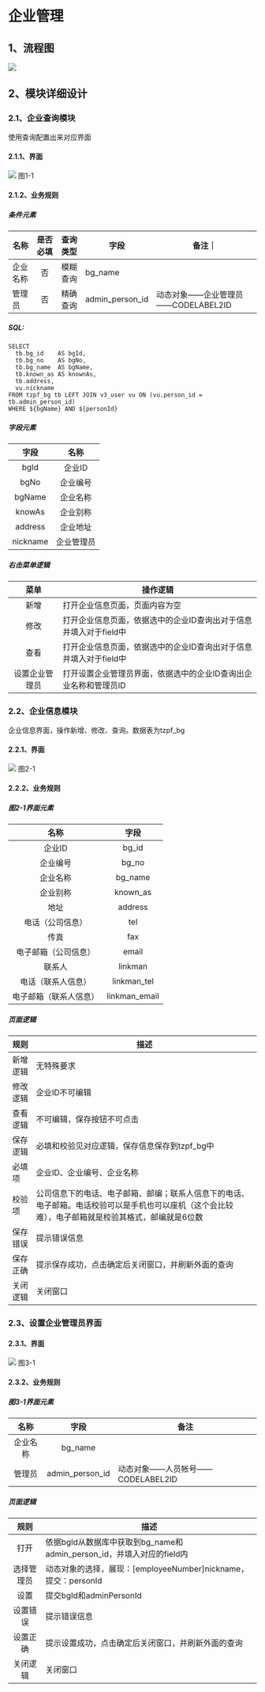# 企业管理
## 1、流程图
![](./企业管理模块流程图.png)

## 2、模块详细设计

### 2.1、企业查询模块
使用查询配置出来对应界面

#### 2.1.1、界面
![](./企业查询界面.png)
图1-1

#### 2.1.2、业务规则

##### 条件元素
|名称|是否必填|查询类型|字段|备注｜
|---|:-----:|:-----:|---|---|
|企业名称|否|模糊查询|bg_name||
|管理员|否|精确查询|admin_person_id|动态对象——企业管理员——CODELABEL2ID|

##### SQL:
```
SELECT
  tb.bg_id    AS bgId,
  tb.bg_no    AS bgNo,
  tb.bg_name  AS bgName,
  tb.known_as AS knownAs,
  tb.address,
  vu.nickname
FROM tzpf_bg tb LEFT JOIN v3_user vu ON (vu.person_id = tb.admin_person_id)
WHERE ${bgName} AND ${personId}
```

##### 字段元素
|字段|名称|
|:---:|:---:|
|bgId|企业ID|
|bgNo|企业编号|
|bgName|企业名称|
|knowAs|企业别称|
|address|企业地址|
|nickname|企业管理员|

##### 右击菜单逻辑
|菜单|操作逻辑|
|:---:|-----|
|新增|打开企业信息页面，页面内容为空|
|修改|打开企业信息页面，依据选中的企业ID查询出对于信息并填入对于field中|
|查看|打开企业信息页面，依据选中的企业ID查询出对于信息并填入对于field中|
|设置企业管理员|打开设置企业管理员界面，依据选中的企业ID查询出企业名称和管理员ID|

### 2.2、企业信息模块
企业信息界面，操作新增、修改、查询。数据表为tzpf_bg

#### 2.2.1、界面
![](./企业信息界面.png)
图2-1

#### 2.2.2、业务规则

##### 图2-1界面元素
|名称|字段|
|:---:|:---:|
|企业ID|bg_id|
|企业编号|bg_no|
|企业名称|bg_name|
|企业别称|known_as|
|地址|address|
|电话（公司信息）|tel|
|传真|fax|
|电子邮箱（公司信息）|email|
|联系人|linkman|
|电话（联系人信息）|linkman_tel|
|电子邮箱（联系人信息）|linkman_email|

##### 页面逻辑
|规则|描述|
|---|---|
|新增逻辑|无特殊要求|
|修改逻辑|企业ID不可编辑|
|查看逻辑|不可编辑，保存按钮不可点击|
|保存逻辑|必填和校验见对应逻辑，保存信息保存到tzpf_bg中|
|必填项|企业ID、企业编号、企业名称|
|校验项|公司信息下的电话、电子邮箱、邮编；联系人信息下的电话、电子邮箱。电话校验可以是手机也可以座机（这个会比较难），电子邮箱就是校验其格式，邮编就是6位数|
|保存错误|提示错误信息|
|保存正确|提示保存成功，点击确定后关闭窗口，并刷新外面的查询|
|关闭逻辑|关闭窗口|

### 2.3、设置企业管理员界面

#### 2.3.1、界面
![](./设置企业管理员界面.png)
图3-1

#### 2.3.2、业务规则

##### 图3-1界面元素
|名称|字段|备注
|:---:|:---:|---|
|企业名称|bg_name||
|管理员|admin_person_id|动态对象——人员帐号——CODELABEL2ID|

##### 页面逻辑
|规则|描述|
|:---:|---|
|打开|依据bgId从数据库中获取到bg_name和admin_person_id，并填入对应的field内|
|选择管理员|动态对象的选择，展现：[employeeNumber]nickname，提交：personId|
|设置|提交bgId和adminPersonId|
|设置错误|提示错误信息|
|设置正确|提示设置成功，点击确定后关闭窗口，并刷新外面的查询|
|关闭逻辑|关闭窗口|
